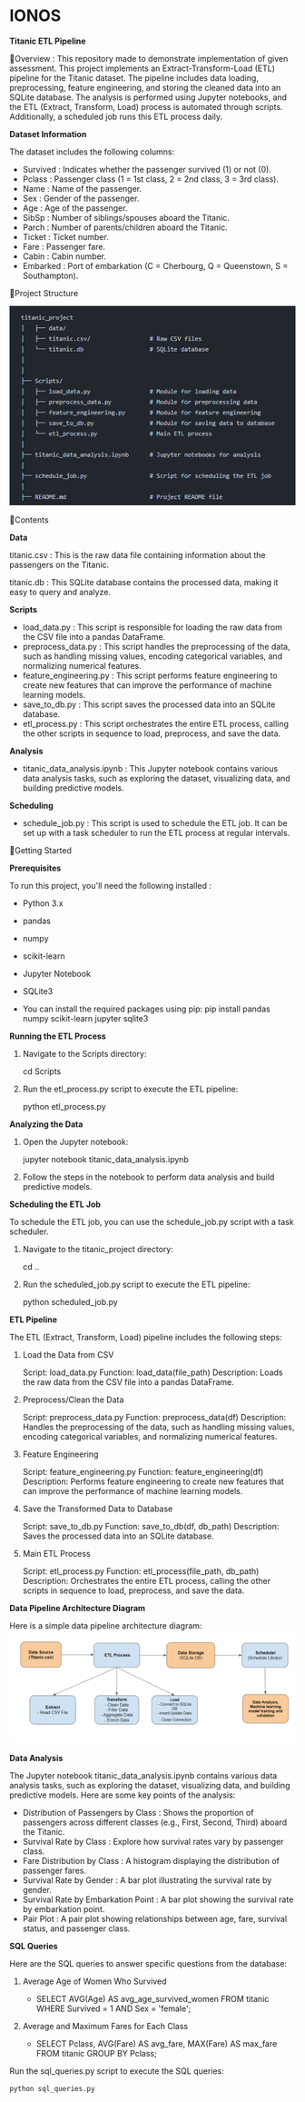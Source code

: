 # IONOS

**Titanic ETL Pipeline**

🔹Overview : This repository made to demonstrate implementation of given assessment. This project implements an Extract-Transform-Load (ETL) pipeline for the Titanic dataset. The pipeline includes data loading, preprocessing, feature engineering, and storing the cleaned data into an SQLite database. The analysis is performed using Jupyter notebooks, and the ETL (Extract, Transform, Load) process is automated through scripts. Additionally, a scheduled job runs this ETL process daily.

**Dataset Information**


The dataset includes the following columns:


* Survived : Indicates whether the passenger survived (1) or not (0).
* Pclass : Passenger class (1 = 1st class, 2 = 2nd class, 3 = 3rd class).
* Name : Name of the passenger.
* Sex : Gender of the passenger.
* Age : Age of the passenger.
* SibSp : Number of siblings/spouses aboard the Titanic.
* Parch : Number of parents/children aboard the Titanic.
* Ticket : Ticket number.
* Fare : Passenger fare.
* Cabin : Cabin number.
* Embarked : Port of embarkation (C = Cherbourg, Q = Queenstown, S = Southampton).

🔸Project Structure

![Project Structure](https://github.com/dbda-pooja/IONOS/blob/main/titanic_project/Architecture_diagram/project_structure.png)

🔸Contents

**Data**

titanic.csv : This is the raw data file containing information about the passengers on the Titanic.

titanic.db : This SQLite database contains the processed data, making it easy to query and analyze.

**Scripts**
* load_data.py : This script is responsible for loading the raw data from the CSV file into a pandas DataFrame.
* preprocess_data.py : This script handles the preprocessing of the data, such as handling missing values, encoding categorical variables, and normalizing numerical features.
* feature_engineering.py : This script performs feature engineering to create new features that can improve the performance of machine learning models.
* save_to_db.py : This script saves the processed data into an SQLite database.
* etl_process.py : This script orchestrates the entire ETL process, calling the other scripts in sequence to load, preprocess, and save the data.



**Analysis**

* titanic_data_analysis.ipynb : This Jupyter notebook contains various data analysis tasks, such as exploring the dataset, visualizing data, and building predictive models.


**Scheduling**

* schedule_job.py : This script is used to schedule the ETL job. It can be set up with a task scheduler to run the ETL process at regular intervals.

🔸Getting Started

**Prerequisites**

To run this project, you'll need the following installed :
* Python 3.x
* pandas
* numpy
* scikit-learn
* Jupyter Notebook
* SQLite3

* You can install the required packages using pip: 
pip install pandas numpy scikit-learn jupyter sqlite3

**Running the ETL Process**

1. Navigate to the Scripts directory:

    cd Scripts
   
3. Run the etl_process.py script to execute the ETL pipeline:
   
    python etl_process.py

**Analyzing the Data**

1. Open the Jupyter notebook:
   
    jupyter notebook titanic_data_analysis.ipynb
   
2. Follow the steps in the notebook to perform data analysis and build predictive models.

**Scheduling the ETL Job**

To schedule the ETL job, you can use the schedule_job.py script with a task scheduler.

1. Navigate to the titanic_project directory:
   
    cd ..
   
2. Run the scheduled_job.py script to execute the ETL pipeline:

    python scheduled_job.py

**ETL Pipeline**

The ETL (Extract, Transform, Load) pipeline includes the following steps:

1. Load the Data from CSV

    Script: load_data.py
    Function: load_data(file_path)
    Description: Loads the raw data from the CSV file into a pandas DataFrame.

2.  Preprocess/Clean the Data

     Script: preprocess_data.py
    Function: preprocess_data(df)
    Description: Handles the preprocessing of the data, such as handling missing values, encoding categorical variables, and normalizing numerical features.

3.  Feature Engineering

    Script: feature_engineering.py
    Function: feature_engineering(df)
    Description: Performs feature engineering to create new features that can improve the performance of machine learning models.

4.  Save the Transformed Data to Database

    Script: save_to_db.py
    Function: save_to_db(df, db_path)
    Description: Saves the processed data into an SQLite database.

5.  Main ETL Process

    Script: etl_process.py
    Function: etl_process(file_path, db_path)
    Description: Orchestrates the entire ETL process, calling the other scripts in sequence to load, preprocess, and save the data.



**Data Pipeline Architecture Diagram**


Here is a simple data pipeline architecture diagram:
![Data Pipeline Architecture Diagram](https://github.com/dbda-pooja/IONOS/blob/main/titanic_project/Architecture_diagram/data_pipeline_architecture_diagram.png)


**Data Analysis**

The Jupyter notebook titanic_data_analysis.ipynb contains various data analysis tasks, such as exploring the dataset, visualizing data, and building predictive models. Here are some key points of the analysis:

* Distribution of Passengers by Class : Shows the proportion of passengers across different classes (e.g., First, Second, Third) aboard the Titanic.
* Survival Rate by Class : Explore how survival rates vary by passenger class.
* Fare Distribution by Class : A histogram displaying the distribution of passenger fares.
* Survival Rate by Gender : A bar plot illustrating the survival rate by gender.
* Survival Rate by Embarkation Point : A bar plot showing the survival rate by embarkation point.
* Pair Plot : A pair plot showing relationships between age, fare, survival status, and passenger class.


**SQL Queries**

Here are the SQL queries to answer specific questions from the database:

1. Average Age of Women Who Survived
    - SELECT AVG(Age) AS avg_age_survived_women
    FROM titanic
    WHERE Survived = 1 AND Sex = 'female';

3. Average and Maximum Fares for Each Class
   - SELECT Pclass, AVG(Fare) AS avg_fare, MAX(Fare) AS max_fare
    FROM titanic
    GROUP BY Pclass;

Run the sql_queries.py script to execute the SQL queries:

    python sql_queries.py



